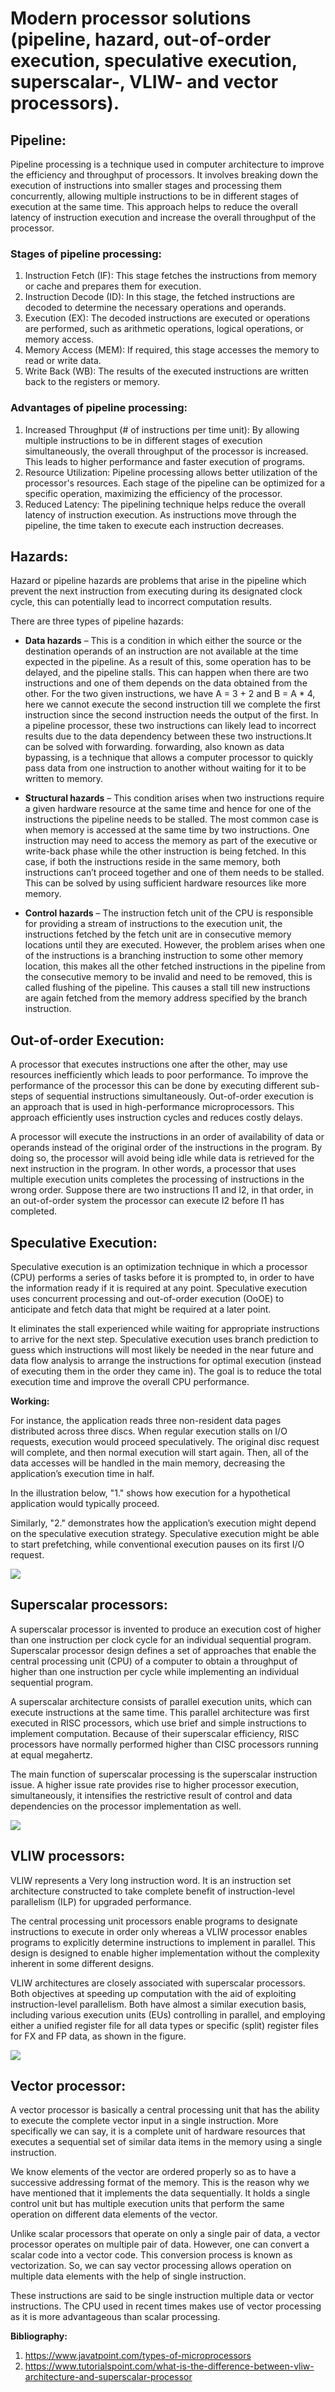 ﻿# <a name="_5hz9foxy4t6d"></a>**Modern processor solutions (pipeline, hazard, out-of-order execution, speculative execution, superscalar-, VLIW- and vector processors).**
## <a name="_p2uk4xl36pgi"></a>**Pipeline:**
Pipeline processing is a technique used in computer architecture to improve the efficiency and throughput of processors. It involves breaking down the execution of instructions into smaller stages and processing them concurrently, allowing multiple instructions to be in different stages of execution at the same time. This approach helps to reduce the overall latency of instruction execution and increase the overall throughput of the processor.
### <a name="_31x5imkfiv70"></a>**Stages of pipeline processing:**
1. Instruction Fetch (IF): This stage fetches the instructions from memory or cache and prepares them for execution.
1. Instruction Decode (ID): In this stage, the fetched instructions are decoded to determine the necessary operations and operands.
1. Execution (EX): The decoded instructions are executed or operations are performed, such as arithmetic operations, logical operations, or memory access.
1. Memory Access (MEM): If required, this stage accesses the memory to read or write data.
1. Write Back (WB): The results of the executed instructions are written back to the registers or memory.
### <a name="_2qmvjgi4teis"></a>**Advantages of pipeline processing:**
1. Increased Throughput (# of instructions per time unit): By allowing multiple instructions to be in different stages of execution simultaneously, the overall throughput of the processor is increased. This leads to higher performance and faster execution of programs.
1. Resource Utilization: Pipeline processing allows better utilization of the processor's resources. Each stage of the pipeline can be optimized for a specific operation, maximizing the efficiency of the processor.
1. Reduced Latency: The pipelining technique helps reduce the overall latency of instruction execution. As instructions move through the pipeline, the time taken to execute each instruction decreases.
## <a name="_gyrz4n5yrrm7"></a>**Hazards:**
Hazard or pipeline hazards are problems that arise in the pipeline which prevent the next instruction from executing during its designated clock cycle, this can potentially lead to incorrect computation results. 

There are three types of pipeline hazards:

- **Data hazards** – This is a condition in which either the source or the destination operands of an instruction are not available at the time expected in the pipeline. As a result of this, some operation has to be delayed, and the pipeline stalls. This can happen when there are two instructions and one of them depends on the data obtained from the other. For the two given instructions, we have A = 3 + 2 and B = A \* 4, here we cannot execute the second instruction till we complete the first instruction since the second instruction needs the output of the first. In a pipeline processor, these two instructions can likely lead to incorrect results due to the data dependency between these two instructions.It can be solved with forwarding. forwarding, also known as data bypassing, is a technique that allows a computer processor to quickly pass data from one instruction to another without waiting for it to be written to memory.

- **Structural hazards** – This condition arises when two instructions require a given hardware resource at the same time and hence for one of the instructions the pipeline needs to be stalled. The most common case is when memory is accessed at the same time by two instructions. One instruction may need to access the memory as part of the executive or write-back phase while the other instruction is being fetched. In this case, if both the instructions reside in the same memory, both instructions can’t proceed together and one of them needs to be stalled. This can be solved by using sufficient hardware resources like more memory.

- **Control hazards** – The instruction fetch unit of the CPU is responsible for providing a stream of instructions to the execution unit, the instructions fetched by the fetch unit are in consecutive memory locations until they are executed. However, the problem arises when one of the instructions is a branching instruction to some other memory location, this makes all the other fetched instructions in the pipeline from the consecutive memory to be invalid and need to be removed, this is called flushing of the pipeline. This causes a stall till new instructions are again fetched from the memory address specified by the branch instruction.

## <a name="_bhex2meo31g6"></a>**Out-of-order Execution:**
A processor that executes instructions one after the other, may use resources inefficiently which leads to poor performance. To improve the performance of the processor this can be done by executing different sub-steps of sequential instructions simultaneously. Out-of-order execution is an approach that is used in high-performance microprocessors. This approach efficiently uses instruction cycles and reduces costly delays. 

A processor will execute the instructions in an order of availability of data or operands instead of the original order of the instructions in the program. By doing so, the processor will avoid being idle while data is retrieved for the next instruction in the program. In other words, a processor that uses multiple execution units completes the processing of instructions in the wrong order. Suppose there are two instructions I1 and I2, in that order, in an out-of-order system the processor can execute I2 before I1 has completed.
## <a name="_2nimzrdkpgj"></a>**Speculative Execution:**
Speculative execution is an optimization technique in which a processor (CPU) performs a series of tasks before it is prompted to, in order to have the information ready if it is required at any point. Speculative execution uses concurrent processing and out-of-order execution (OoOE) to anticipate and fetch data that might be required at a later point. 

It eliminates the stall experienced while waiting for appropriate instructions to arrive for the next step.  Speculative execution uses branch prediction to guess which instructions will most likely be needed in the near future and data flow analysis to arrange the instructions for optimal execution (instead of executing them in the order they came in). The goal is to reduce the total execution time and improve the overall CPU performance.

**Working:**

For instance, the application reads three non-resident data pages distributed across three discs. When regular execution stalls on I/O requests, execution would proceed speculatively. The original disc request will complete, and then normal execution will start again. Then, all of the data accesses will be handled in the main memory, decreasing the application’s execution time in half.

In the illustration below, "1." shows how execution for a hypothetical application would typically proceed.

Similarly, "2." demonstrates how the application’s execution might depend on the speculative execution strategy. Speculative execution might be able to start prefetching, while conventional execution pauses on its first I/O request.

![](Aspose.Words.928a6fcc-698a-4916-b70c-0ef6ce080d5f.001.png)
## <a name="_w6eg81mzafyt"></a>**Superscalar processors:**
A superscalar processor is invented to produce an execution cost of higher than one instruction per clock cycle for an individual sequential program. Superscalar processor design defines a set of approaches that enable the central processing unit (CPU) of a computer to obtain a throughput of higher than one instruction per cycle while implementing an individual sequential program.

A superscalar architecture consists of parallel execution units, which can execute instructions at the same time. This parallel architecture was first executed in RISC processors, which use brief and simple instructions to implement computation. Because of their superscalar efficiency, RISC processors have normally performed higher than CISC processors running at equal megahertz.

The main function of superscalar processing is the superscalar instruction issue. A higher issue rate provides rise to higher processor execution, simultaneously, it intensifies the restrictive result of control and data dependencies on the processor implementation as well.

![](Aspose.Words.928a6fcc-698a-4916-b70c-0ef6ce080d5f.002.png)
## <a name="_fcxokdtja5pz"></a>**VLIW processors:**
VLIW represents a Very long instruction word. It is an instruction set architecture constructed to take complete benefit of instruction-level parallelism (ILP) for upgraded performance.

The central processing unit processors enable programs to designate instructions to execute in order only whereas a VLIW processor enables programs to explicitly determine instructions to implement in parallel. This design is designed to enable higher implementation without the complexity inherent in some different designs.

VLIW architectures are closely associated with superscalar processors. Both objectives at speeding up computation with the aid of exploiting instruction-level parallelism. Both have almost a similar execution basis, including various execution units (EUs) controlling in parallel, and employing either a unified register file for all data types or specific (split) register files for FX and FP data, as shown in the figure.

![](Aspose.Words.928a6fcc-698a-4916-b70c-0ef6ce080d5f.003.png)
## <a name="_l7iatf81iyw0"></a>**Vector processor:**
A vector processor is basically a central processing unit that has the ability to execute the complete vector input in a single instruction. More specifically we can say, it is a complete unit of hardware resources that executes a sequential set of similar data items in the memory using a single instruction.

We know elements of the vector are ordered properly so as to have a successive addressing format of the memory. This is the reason why we have mentioned that it implements the data sequentially. It holds a single control unit but has multiple execution units that perform the same operation on different data elements of the vector.

Unlike scalar processors that operate on only a single pair of data, a vector processor operates on multiple pair of data. However, one can convert a scalar code into a vector code. This conversion process is known as vectorization. So, we can say vector processing allows operation on multiple data elements with the help of single instruction.

These instructions are said to be single instruction multiple data or vector instructions. The CPU used in recent times makes use of vector processing as it is more advantageous than scalar processing.

**Bibliography:**

1. <https://www.javatpoint.com/types-of-microprocessors>
1. <https://www.tutorialspoint.com/what-is-the-difference-between-vliw-architecture-and-superscalar-processor>
